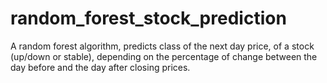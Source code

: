 # random_forest_stock_prediction
A random forest algorithm, predicts class of the next day price, of a stock (up/down or stable), depending on the percentage of change between the day before and the day after closing prices.

